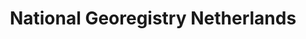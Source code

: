---
schema: default
title: National Georegistry Netherlands
description: ''
logo: >-
  http://www.nationaalgeoregister.nl/geonetwork/catalog/views/ngr/images/NGRlogo.png
---